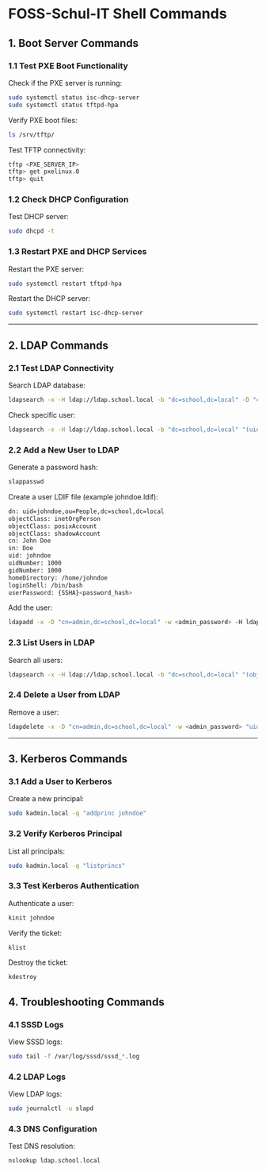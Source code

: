 # FOSS-Schul-IT Shell Commands
## **1. Boot Server Commands**
### 1.1 Test PXE Boot Functionality
Check if the PXE server is running:
  ```bash
  sudo systemctl status isc-dhcp-server
  sudo systemctl status tftpd-hpa
  ```
Verify PXE boot files:
  ```bash
  ls /srv/tftp/
  ```
Test TFTP connectivity:
  ```bash
  tftp <PXE_SERVER_IP>
  tftp> get pxelinux.0
  tftp> quit
  ```
### 1.2 Check DHCP Configuration
Test DHCP server:
  ```bash
  sudo dhcpd -t
  ```

### 1.3 Restart PXE and DHCP Services
Restart the PXE server:
  ```bash
  sudo systemctl restart tftpd-hpa
  ```
Restart the DHCP server:
  ```bash
  sudo systemctl restart isc-dhcp-server
  ```
---

## **2. LDAP Commands**
### 2.1 Test LDAP Connectivity
Search LDAP database:
  ```bash
  ldapsearch -x -H ldap://ldap.school.local -b "dc=school,dc=local" -D "cn=admin,dc=school,dc=local" -w <admin_password>
  ```
Check specific user:
  ```bash
  ldapsearch -x -H ldap://ldap.school.local -b "dc=school,dc=local" "(uid=johndoe)"
  ```
### 2.2 Add a New User to LDAP
Generate a password hash:
  ```bash
  slappasswd
  ```

Create a user LDIF file (example johndoe.ldif):
  ```bash
  dn: uid=johndoe,ou=People,dc=school,dc=local
  objectClass: inetOrgPerson
  objectClass: posixAccount
  objectClass: shadowAccount
  cn: John Doe
  sn: Doe
  uid: johndoe
  uidNumber: 1000
  gidNumber: 1000
  homeDirectory: /home/johndoe
  loginShell: /bin/bash
  userPassword: {SSHA}<password_hash>
  ```
Add the user:
  ```bash
  ldapadd -x -D "cn=admin,dc=school,dc=local" -w <admin_password> -H ldap://localhost -f johndoe.ldif
  ```
### 2.3 List Users in LDAP
Search all users:
  ```bash
  ldapsearch -x -H ldap://ldap.school.local -b "dc=school,dc=local" "(objectClass=posixAccount)"
  ```
### 2.4 Delete a User from LDAP
Remove a user:
  ```bash
  ldapdelete -x -D "cn=admin,dc=school,dc=local" -w <admin_password> "uid=johndoe,ou=People,dc=school,dc=local"
  ```

---

## **3. Kerberos Commands**
### 3.1 Add a User to Kerberos
Create a new principal:
  ```bash
  sudo kadmin.local -q "addprinc johndoe"
  ```
### 3.2 Verify Kerberos Principal
List all principals:
  ```bash
  sudo kadmin.local -q "listprincs"
  ```
### 3.3 Test Kerberos Authentication
Authenticate a user:
  ```bash
  kinit johndoe
  ```
Verify the ticket:
  ```bash
  klist
  ```
Destroy the ticket:
  ```bash
  kdestroy
  ```

## **4. Troubleshooting Commands**
### 4.1 SSSD Logs
View SSSD logs:
  ```bash
  sudo tail -f /var/log/sssd/sssd_*.log
  ```
### 4.2 LDAP Logs
View LDAP logs:
  ```bash
  sudo journalctl -u slapd
  ```
### 4.3 DNS Configuration
Test DNS resolution:
  ```bash
  nslookup ldap.school.local
  ```
